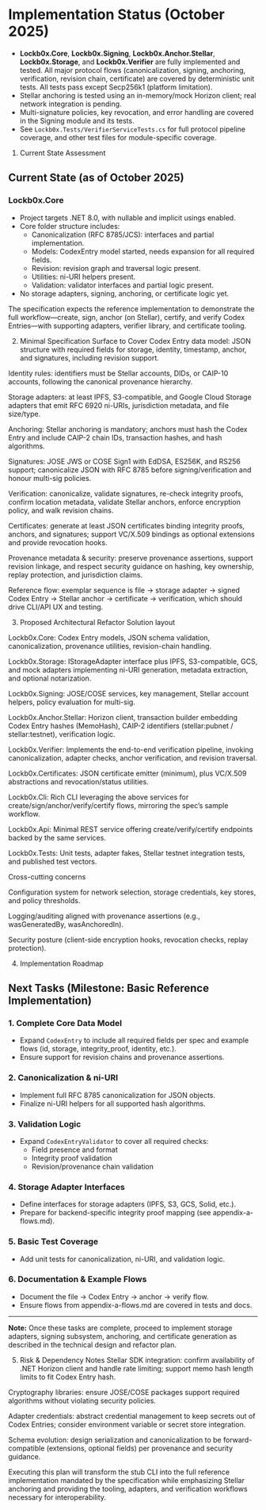 # Implementation Status (October 2025)

- **Lockb0x.Core**, **Lockb0x.Signing**, **Lockb0x.Anchor.Stellar**, **Lockb0x.Storage**, and **Lockb0x.Verifier** are fully implemented and tested. All major protocol flows (canonicalization, signing, anchoring, verification, revision chain, certificate) are covered by deterministic unit tests. All tests pass except Secp256k1 (platform limitation).
- Stellar anchoring is tested using an in-memory/mock Horizon client; real network integration is pending.
- Multi-signature policies, key revocation, and error handling are covered in the Signing module and its tests.
- See `Lockb0x.Tests/VerifierServiceTests.cs` for full protocol pipeline coverage, and other test files for module-specific coverage.

1. Current State Assessment

## Current State (as of October 2025)

### Lockb0x.Core

- Project targets .NET 8.0, with nullable and implicit usings enabled.
- Core folder structure includes:
  - Canonicalization (RFC 8785/JCS): interfaces and partial implementation.
  - Models: CodexEntry model started, needs expansion for all required fields.
  - Revision: revision graph and traversal logic present.
  - Utilities: ni-URI helpers present.
  - Validation: validator interfaces and partial logic present.
- No storage adapters, signing, anchoring, or certificate logic yet.

The specification expects the reference implementation to demonstrate the full workflow—create, sign, anchor (on Stellar), certify, and verify Codex Entries—with supporting adapters, verifier library, and certificate tooling.

2. Minimal Specification Surface to Cover
   Codex Entry data model: JSON structure with required fields for storage, identity, timestamp, anchor, and signatures, including revision support.

Identity rules: identifiers must be Stellar accounts, DIDs, or CAIP-10 accounts, following the canonical provenance hierarchy.

Storage adapters: at least IPFS, S3-compatible, and Google Cloud Storage adapters that emit RFC 6920 ni-URIs, jurisdiction metadata, and file size/type.

Anchoring: Stellar anchoring is mandatory; anchors must hash the Codex Entry and include CAIP-2 chain IDs, transaction hashes, and hash algorithms.

Signatures: JOSE JWS or COSE Sign1 with EdDSA, ES256K, and RS256 support; canonicalize JSON with RFC 8785 before signing/verification and honour multi-sig policies.

Verification: canonicalize, validate signatures, re-check integrity proofs, confirm location metadata, validate Stellar anchors, enforce encryption policy, and walk revision chains.

Certificates: generate at least JSON certificates binding integrity proofs, anchors, and signatures; support VC/X.509 bindings as optional extensions and provide revocation hooks.

Provenance metadata & security: preserve provenance assertions, support revision linkage, and respect security guidance on hashing, key ownership, replay protection, and jurisdiction claims.

Reference flow: exemplar sequence is file → storage adapter → signed Codex Entry → Stellar anchor → certificate → verification, which should drive CLI/API UX and testing.

3. Proposed Architectural Refactor
   Solution layout

Lockb0x.Core: Codex Entry models, JSON schema validation, canonicalization, provenance utilities, revision-chain handling.

Lockb0x.Storage: IStorageAdapter interface plus IPFS, S3-compatible, GCS, and mock adapters implementing ni-URI generation, metadata extraction, and optional notarization.

Lockb0x.Signing: JOSE/COSE services, key management, Stellar account helpers, policy evaluation for multi-sig.

Lockb0x.Anchor.Stellar: Horizon client, transaction builder embedding Codex Entry hashes (MemoHash), CAIP-2 identifiers (stellar:pubnet / stellar:testnet), verification logic.

Lockb0x.Verifier: Implements the end-to-end verification pipeline, invoking canonicalization, adapter checks, anchor verification, and revision traversal.

Lockb0x.Certificates: JSON certificate emitter (minimum), plus VC/X.509 abstractions and revocation/status utilities.

Lockb0x.Cli: Rich CLI leveraging the above services for create/sign/anchor/verify/certify flows, mirroring the spec’s sample workflow.

Lockb0x.Api: Minimal REST service offering create/verify/certify endpoints backed by the same services.

Lockb0x.Tests: Unit tests, adapter fakes, Stellar testnet integration tests, and published test vectors.

Cross-cutting concerns

Configuration system for network selection, storage credentials, key stores, and policy thresholds.

Logging/auditing aligned with provenance assertions (e.g., wasGeneratedBy, wasAnchoredIn).

Security posture (client-side encryption hooks, revocation checks, replay protection).

4. Implementation Roadmap

## Next Tasks (Milestone: Basic Reference Implementation)

### 1. Complete Core Data Model

- Expand `CodexEntry` to include all required fields per spec and example flows (id, storage, integrity_proof, identity, etc.).
- Ensure support for revision chains and provenance assertions.

### 2. Canonicalization & ni-URI

- Implement full RFC 8785 canonicalization for JSON objects.
- Finalize ni-URI helpers for all supported hash algorithms.

### 3. Validation Logic

- Expand `CodexEntryValidator` to cover all required checks:
  - Field presence and format
  - Integrity proof validation
  - Revision/provenance chain validation

### 4. Storage Adapter Interfaces

- Define interfaces for storage adapters (IPFS, S3, GCS, Solid, etc.).
- Prepare for backend-specific integrity proof mapping (see appendix-a-flows.md).

### 5. Basic Test Coverage

- Add unit tests for canonicalization, ni-URI, and validation logic.

### 6. Documentation & Example Flows

- Document the file → Codex Entry → anchor → verify flow.
- Ensure flows from appendix-a-flows.md are covered in tests and docs.

---

**Note:** Once these tasks are complete, proceed to implement storage adapters, signing subsystem, anchoring, and certificate generation as described in the technical design and refactor plan.

5. Risk & Dependency Notes
   Stellar SDK integration: confirm availability of .NET Horizon client and handle rate limiting; support memo hash length limits to fit Codex Entry hash.

Cryptography libraries: ensure JOSE/COSE packages support required algorithms without violating security policies.

Adapter credentials: abstract credential management to keep secrets out of Codex Entries; consider environment variable or secret store integration.

Schema evolution: design serialization and canonicalization to be forward-compatible (extensions, optional fields) per provenance and security guidance.

Executing this plan will transform the stub CLI into the full reference implementation mandated by the specification while emphasizing Stellar anchoring and providing the tooling, adapters, and verification workflows necessary for interoperability.
